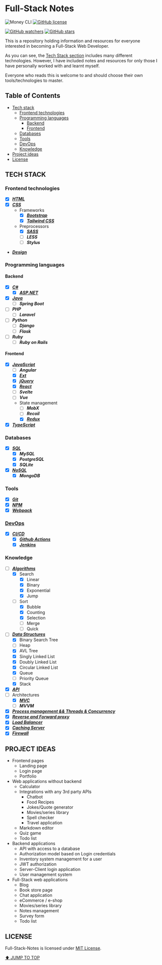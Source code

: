 # Full-Stack Notes

![Money CLI](https://img.shields.io/badge/notes-Full_Stack-blueviolet)
[![GitHub license](https://img.shields.io/github/license/Stratis-Dermanoutsos/Full-Stack-Notes.svg)](https://github.com/Stratis-Dermanoutsos/Full-Stack-Notes/blob/main/LICENSE)

[![GitHub watchers](https://img.shields.io/github/watchers/stratis-dermanoutsos/Full-Stack-Notes.svg?style=social&label=Watch&maxAge=2592000)](https://GitHub.com/stratis-dermanoutsos/Full-Stack-Notes/watchers/)
[![GitHub stars](https://img.shields.io/github/stars/stratis-dermanoutsos/Full-Stack-Notes.svg?style=social&label=Star&maxAge=2592000)](https://GitHub.com/stratis-dermanoutsos/Full-Stack-Notes/stargazers/)

This is a repository holding information and resources for everyone interested in becoming a Full-Stack Web Developer.

As you can see, the [Tech Stack section](#tech-stack) includes many different technologies. However, I have included notes and resources for only those I have personally worked with and learnt myself.

Everyone who reads this is welcome to and should choose their own tools/technologies to master.

## Table of Contents

- [Tech stack](#tech-stack)
  - [Frontend technologies](#frontend-technologies)
  - [Programming languages](#programming-languages)
    - [Backend](#backend)
    - [Frontend](#frontend)
  - [Databases](#databases)
  - [Tools](#tools)
  - [DevOps](#devops)
  - [Knowledge](#knowledge)
- [Project ideas](#project-ideas)
- [License](#license)

## TECH STACK

### Frontend technologies

- [x] [***HTML***](./Frontend/HTML/#html)
- [x] [***CSS***](./Frontend/CSS/#css)
  - Frameworks
    - [x] [***Bootstrap***](./Frontend/CSS/Frameworks/Bootstrap/#bootstrap)
    - [x] [***Tailwind CSS***](./Frontend/CSS/Frameworks/Tailwind-CSS/#tailwind-css)
  - Preprocessors
    - [x] [***SASS***](./Frontend/CSS/Preprocessors/SASS/#sass)
    - [ ] ***LESS***
    - [ ] ***Stylus***
- [***Design***](./Frontend/Design/#design)

### Programming languages

#### Backend

- [x] [***C#***](./Languages/Backend/Cs/#c)
  - [x] [***ASP.NET***](./Languages/Backend/Cs/ASPNET/#asp-net)
- [x] [***Java***](./Languages/Backend/Java/#java)
  - [ ] ***Spring Boot***
- [ ] ***PHP***
  - [ ] ***Laravel***
- [ ] ***Python***
  - [ ] ***Django***
  - [ ] ***Flask***
- [ ] ***Ruby***
  - [ ] ***Ruby on Rails***

#### Frontend

- [x] [***JavaScript***](./Languages/Frontend/JavaScript/#javascript)
  - [ ] ***Angular***
  - [x] [***Ext***](./Languages/Frontend/JavaScript/Ext/#ext)
  - [x] [***jQuery***](./Languages/Frontend/JavaScript/jQuery/#jquery)
  - [x] [***React***](./Languages/Frontend/JavaScript/React/#react)
  - [ ] ***Svelte***
  - [ ] ***Vue***
  - State management
    - [ ] ***MobX***
    - [ ] ***Recoil***
    - [x] [***Redux***](./Languages/Frontend/JavaScript/State-Management/Redux/#redux)
- [x] [***TypeScript***](./Languages/Frontend/TypeScript/#typescript)

### Databases

- [x] [***SQL***](./Databases/#databases)
  - [x] ***MySQL***
  - [x] ***PostgreSQL***
  - [x] ***SQLite***
- [x] [***NoSQL***](./Databases/#databases)
  - [x] ***MongoDB***

### Tools

- [x] [***Git***](./Tools/Git/#git)
- [x] [***NPM***](./Tools/NPM/#npm)
- [x] [***Webpack***](./Tools/Webpack/#webpack)

### [DevOps](./DevOps/#devops)

- [x] [***CI/CD***](./DevOps/CI-CD/#ci-cd)
  - [x] [***Github Actions***](./DevOps/CI-CD/Github-Actions/#github-actions)
  - [x] [***Jenkins***](./DevOps/CI-CD/Jenkins/#jenkins)

### Knowledge

- [ ] [***Algorithms***](./Knowledge/Algorithms/#algorithms)
  - [x] Search
    - [x] Linear
    - [x] Binary
    - [x] Exponential
    - [x] Jump
  - [ ] Sort
    - [x] Bubble
    - [x] Counting
    - [x] Selection
    - [ ] Merge
    - [ ] Quick
- [ ] [***Data Structures***](./Knowledge/Data-Structures/#data-structures)
  - [x] Binary Search Tree
  - [ ] Heap
  - [x] AVL Tree
  - [x] Singly Linked List
  - [x] Doubly Linked List
  - [x] Circular Linked List
  - [x] Queue
  - [ ] Priority Queue
  - [x] Stack
- [x] [***API***](./Knowledge/API/#api)
- [ ] Architectures
  - [x] [***MVC***](./Knowledge/Architectures/MVC/#mvc)
  - [ ] ***MVVM***
- [x] [***Process management && Threads & Concurrency***](./Knowledge/Threads-and-Concurrency/#threads--concurrency)
- [x] [***Reverse and Forward proxy***](./Knowledge/Concepts/#proxy)
- [x] [***Load Balancer***](./Knowledge/Concepts/#load-balancer)
- [x] [***Caching Server***](./Knowledge/Concepts/#caching-server)
- [x] [***Firewall***](./Knowledge/Concepts/#firewall)

## PROJECT IDEAS

- Frontend pages
  - Landing page
  - Login page
  - Portfolio
- Web applications without backend
  - Calculator
  - Integrations with any 3rd party APIs
    - Chatbot
    - Food Recipes
    - Jokes/Quote generator
    - Movies/series library
    - Spell checker
    - Travel application
  - Markdown editor
  - Quiz game
  - Todo list
- Backend applications
  - API with access to a database
  - Authorization model based on Login credentials
  - Inventory system management for a user
  - JWT authorization
  - Server-Client login application
  - User management system
- Full-Stack web applications
  - Blog
  - Book store page
  - Chat application
  - eCommerce / e-shop
  - Movies/series library
  - Notes management
  - Survey form
  - Todo list

## LICENSE

Full-Stack-Notes is licensed under [MIT License](https://github.com/Stratis-Dermanoutsos/Full-Stack-Notes/blob/main/LICENSE).

[⬆ JUMP TO TOP](#full-stack-notes)
